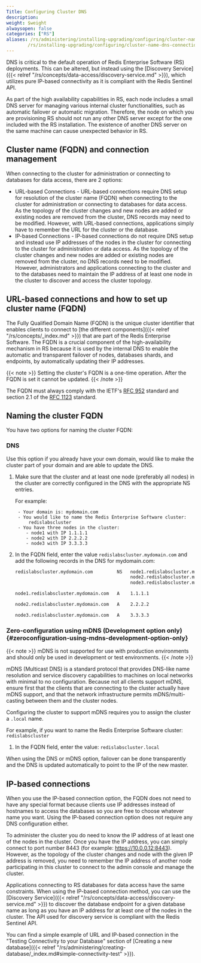 ```yaml
---
Title: Configuring Cluster DNS
description:
weight: $weight
alwaysopen: false
categories: ["RS"]
aliases: /rs/administering/installing-upgrading/configuring/cluster-name-dns-connection-management/
        /rs/installing-upgrading/configuring/cluster-name-dns-connection-management/
---
```

DNS is critical to the default operation of Redis Enterprise Software (RS) deployments.
This can be altered, but instead using the [Discovery Service]({{< relref "/rs/concepts/data-access/discovery-service.md" >}}),
which utilizes pure IP-based connectivity as it is compliant with the Redis Sentinel API.

As part of the high availability capabilities in RS,
each node includes a small DNS server for managing various internal cluster functionalities,
such as automatic failover or automatic migration.
Therefore, the node on which you are provisioning RS should not run any other DNS server except for the one included with the RS installation.
The existence of another DNS server on the same machine can cause unexpected behavior in RS.

## Cluster name (FQDN) and connection management

When connecting to the cluster for administration or connecting to databases for data access, there are 2 options:

- URL-based Connections - URL-based connections require DNS setup for resolution of the cluster name (FQDN) when connecting to the cluster
    for administration or connecting to databases for data access.
    As the topology of the cluster changes and new nodes are added or existing nodes are removed from the cluster,
    DNS records may need to be modified.
    However, with URL-based connections, applications simply have to remember the URL for the cluster or the database.
- IP-based Connections - IP-based connections do not require DNS setup and instead use IP addresses of the nodes in the cluster
    for connecting to the cluster for administration or data access.
    As the topology of the cluster changes and new nodes are added or existing nodes are removed from the cluster,
    no DNS records need to be modified.
    However, administrators and applications connecting to the cluster and to the databases need to maintain the IP address
    of at least one node in the cluster to discover and access the cluster topology.

## URL-based connections and how to set up cluster name (FQDN)

The Fully Qualified Domain Name (FQDN) is the unique cluster identifier that enables clients to connect to [the different components]({{< relref "/rs/concepts/_index.md" >}})
that are part of the Redis Enterprise Software.
The FQDN is a crucial component of the high-availability mechanism in RS because it is used by the internal DNS
to enable the automatic and transparent failover of nodes, databases shards, and endpoints, by automatically updating their IP addresses.

{{< note >}}
Setting the cluster's FQDN is a one-time operation.
After the FQDN is set it cannot be updated.
{{< /note >}}

The FQDN must always comply with the IETF's [RFC 952](http://tools.ietf.org/html/rfc952) standard
and section 2.1 of the [RFC 1123](http://tools.ietf.org/html/rfc1123) standard.

## Naming the cluster FQDN

You have two options for naming the cluster FQDN:

### DNS

Use this option if you already have your own domain, would like to make the cluster part of your domain and are able to update the DNS.

1. Make sure that the cluster and at least one node (preferably all nodes) in the cluster
    are correctly configured in the DNS with the appropriate NS entries.

    For example:

        - Your domain is: mydomain.com
        - You would like to name the Redis Enterprise Software cluster:
            redislabscluster
        - You have three nodes in the cluster:
           - node1 with IP 1.1.1.1
           - node2 with IP 2.2.2.2
           - node3 with IP 3.3.3.3

1. In the FQDN field, enter the value `redislabscluster.mydomain.com`
    and add the following records in the DNS for mydomain.com:

    ```sh
    redislabscluster.mydomain.com         NS   node1.redislabscluster.mydomain.com
                                               node2.redislabscluster.mydomain.com
                                               node3.redislabscluster.mydomain.com 

    node1.redislabscluster.mydomain.com   A    1.1.1.1

    node2.redislabscluster.mydomain.com   A    2.2.2.2

    node3.redislabscluster.mydomain.com   A    3.3.3.3
    ```

### Zero-configuration using mDNS (Development option only) {#zeroconfiguration-using-mdns-development-option-only}

{{< note >}}
mDNS is not supported for use with production environments and should only be used in development or test environments.
{{< /note >}}

mDNS (Multicast DNS) is a standard protocol that provides DNS-like name resolution and service discovery capabilities
to machines on local networks with minimal to no configuration.
Because not all clients support mDNS, ensure first that the clients that are connecting to the cluster actually have mDNS support,
and that the network infrastructure permits mDNS/multi-casting between them and the cluster nodes.

Configuring the cluster to support mDNS requires you to assign the cluster a `.local` name.

For example, if you want to name the Redis Enterprise Software cluster: `redislabscluster`

1. In the FQDN field, enter the value: `redislabscluster.local`

When using the DNS or mDNS option, failover can be done transparently and the DNS is updated automatically to point to the IP of the new master.

## IP-based connections

When you use the IP-based connection option, the FQDN does not need to have any special format
because clients use IP addresses instead of hostnames to access the databases so you are free to choose whatever name you want.
Using the IP-based connection option does not require any DNS configuration either.

To administer the cluster you do need to know the IP address of at least one of the nodes in the cluster.
Once you have the IP address, you can simply connect to port number 8443 (for example: <https://10.0.0.12:8443>).
However, as the topology of the cluster changes and node with the given IP address is removed,
you need to remember the IP address of another node participating in this cluster to connect to the admin console and manage the cluster.

Applications connecting to RS databases for data access have the same constraints.
When using the IP-based connection method, you can use the [Discovery Service]({{< relref "/rs/concepts/data-access/discovery-service.md" >}})
to discover the database endpoint for a given database name as long as you have an IP address for at least one of the nodes in the cluster.
The API used for discovery service is compliant with the Redis Sentinel API.

You can find a simple example of URL and IP-based connection in the "Testing Connectivity to your Database" section
of [Creating a new database]({{< relref "/rs/administering/creating-database/_index.md#simple-connectivity-test" >}}).
